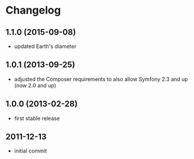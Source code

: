 # Changelog

## 1.1.0 (2015-09-08)

- updated Earth's diameter

## 1.0.1 (2013-09-25)

- adjusted the Composer requirements to also allow Symfony 2.3 and up (now 2.0 and up)

## 1.0.0 (2013-02-28)

- first stable release

## 2011-12-13

- initial commit
